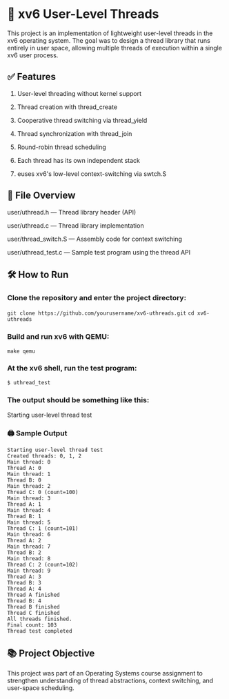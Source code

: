 # 🧵 xv6 User-Level Threads
This project is an implementation of lightweight user-level threads in the xv6 operating system. The goal was to design a thread library that runs entirely in user space, allowing multiple threads of execution within a single xv6 user process.

## ✅ Features
1. User-level threading without kernel support

2. Thread creation with thread_create

3. Cooperative thread switching via thread_yield

4. Thread synchronization with thread_join

5. Round-robin thread scheduling

6. Each thread has its own independent stack

7. euses xv6's low-level context-switching via swtch.S

## 📁 File Overview
user/uthread.h — Thread library header (API)

user/uthread.c — Thread library implementation

user/thread_switch.S — Assembly code for context switching

user/uthread_test.c — Sample test program using the thread API

## 🛠️ How to Run
### Clone the repository and enter the project directory:
```git clone https://github.com/yourusername/xv6-uthreads.git```
```cd xv6-uthreads```

### Build and run xv6 with QEMU:
```make qemu```

### At the xv6 shell, run the test program:
```$ uthread_test```

### The output should be something like this:
Starting user-level thread test

### 🖨️ Sample Output 
```
Starting user-level thread test 
Created threads: 0, 1, 2
Main thread: 0
Thread A: 0
Main thread: 1
Thread B: 0
Main thread: 2
Thread C: 0 (count=100)
Main thread: 3
Thread A: 1
Main thread: 4
Thread B: 1
Main thread: 5
Thread C: 1 (count=101)
Main thread: 6
Thread A: 2
Main thread: 7
Thread B: 2
Main thread: 8
Thread C: 2 (count=102)
Main thread: 9
Thread A: 3
Thread B: 3
Thread A: 4
Thread A finished
Thread B: 4
Thread B finished
Thread C finished
All threads finished.
Final count: 103
Thread test completed
```

## 📚 Project Objective
This project was part of an Operating Systems course assignment to strengthen understanding of thread abstractions, context switching, and user-space scheduling.

